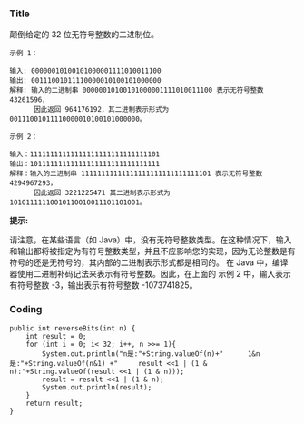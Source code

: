 ### Title

颠倒给定的 32 位无符号整数的二进制位。
```
示例 1：

输入: 00000010100101000001111010011100
输出: 00111001011110000010100101000000
解释: 输入的二进制串 00000010100101000001111010011100 表示无符号整数 43261596，
      因此返回 964176192，其二进制表示形式为 00111001011110000010100101000000。
```
```
示例 2：

输入：11111111111111111111111111111101
输出：10111111111111111111111111111111
解释：输入的二进制串 11111111111111111111111111111101 表示无符号整数 4294967293，
      因此返回 3221225471 其二进制表示形式为 10101111110010110010011101101001。
``` 

**提示:**

请注意，在某些语言（如 Java）中，没有无符号整数类型。在这种情况下，输入和输出都将被指定为有符号整数类型，并且不应影响您的实现，因为无论整数是有符号的还是无符号的，其内部的二进制表示形式都是相同的。
在 Java 中，编译器使用二进制补码记法来表示有符号整数。因此，在上面的 示例 2 中，输入表示有符号整数 -3，输出表示有符号整数 -1073741825。





### Coding
```
public int reverseBits(int n) {
    int result = 0;
    for (int i = 0; i< 32; i++, n >>= 1){
        System.out.println("n是:"+String.valueOf(n)+"      1&n是:"+String.valueOf(n&1) +"     result <<1 | (1 & n):"+String.valueOf(result <<1 | (1 & n)));
        result = result <<1 | (1 & n);
        System.out.println(result);
    }
    return result;
}
```